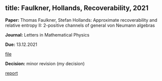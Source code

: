 title: Faulkner, Hollands, Recoverability, 2021
---

**Paper:**   Thomas Faulkner, Stefan Hollands: Approximate recoverability and relative entropy II:  2-positive channels of general von Neumann algebras 
 
**Journal:** Letters in Mathematical Physics

**Due:** 13.12.2021

[file](REF_faulkner2021/file.pdf)


**Decision:** minor revision (my decision)

[report](REF_faulkner2021/report.pdf) 



